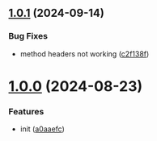 ## [1.0.1](https://github.com/hemengke1997/axios-seer/compare/v1.0.0...v1.0.1) (2024-09-14)


### Bug Fixes

* method headers not working ([c2f138f](https://github.com/hemengke1997/axios-seer/commit/c2f138fe4895d9058281e3b3b5b8384c1a13adab))



# [1.0.0](https://github.com/hemengke1997/axios-seer/compare/a0aaefc710e376c2bdc2945379f6ea5f93d80438...v1.0.0) (2024-08-23)


### Features

* init ([a0aaefc](https://github.com/hemengke1997/axios-seer/commit/a0aaefc710e376c2bdc2945379f6ea5f93d80438))



